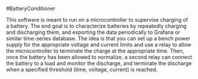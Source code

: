 #BatteryConditioner

This software is meant to run on a microcontroller to supervise charging of a battery. The end goal is to characterize batteries by repeatedly charging and discharging them, and exporting the data periodically to Grafana or similar time-series database. The idea is that you can set up a bench power supply for the appropriate voltage and current limits and use a relay to allow the microcontroller to terminate the charge at the appropriate time. Then, once the battery has been allowed to normalize, a second relay can connect the battery to a load and monitor the discharge, and terminate the discharge when a specified threshold (time, voltage, current) is reached. 

